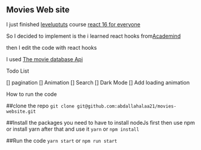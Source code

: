 ## Movies Web site

I just finished [leveluptuts](https://www.leveluptutorials.com/) course [react 16 for everyone](https://www.leveluptutorials.com/tutorials/react-16-for-everyone)

So I decided to implement is the i learned react hooks from[Academind](https://www.youtube.com/watch?v=-MlNBTSg_Ww)

then I edit the code with react hooks

I used [The movie database Api](https://developers.themoviedb.org/3/discover/movie-discover)

Todo List

[] pagination
[] Animation
[] Search
[] Dark Mode
[] Add loading animation


How to run the code

##clone the repo
`git clone git@github.com:abdallahalaa21/movies-website.git`

##Install the packages
you need to have to install nodeJs first then use npm
or install yarn after that and use it
`yarn` or `npm install`

##Run the code
`yarn start` or `npm run start`
